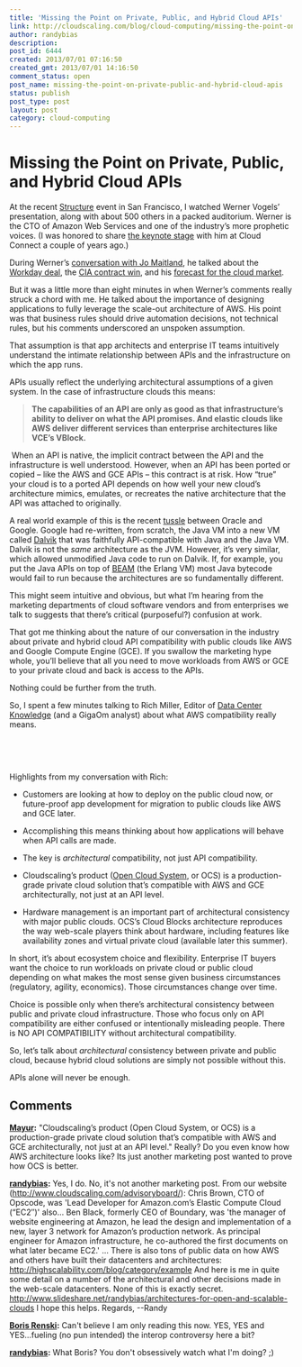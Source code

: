 ```yaml
---
title: 'Missing the Point on Private, Public, and Hybrid Cloud APIs'
link: http://cloudscaling.com/blog/cloud-computing/missing-the-point-on-private-public-and-hybrid-cloud-apis/
author: randybias
description: 
post_id: 6444
created: 2013/07/01 07:16:50
created_gmt: 2013/07/01 14:16:50
comment_status: open
post_name: missing-the-point-on-private-public-and-hybrid-cloud-apis
status: publish
post_type: post
layout: post
category: cloud-computing
---
```


# Missing the Point on Private, Public, and Hybrid Cloud APIs

At the recent [Structure](http://event.gigaom.com/structure/) event in San Francisco, I watched Werner Vogels’ presentation, along with about 500 others in a packed auditorium. Werner is the CTO of Amazon Web Services and one of the industry’s more prophetic voices. (I was honored to share [the keynote stage](http://go.cloudscaling.com/randy-bias-keynote.html) with him at Cloud Connect a couple of years ago.)

During Werner’s [conversation with Jo Maitland](http://new.livestream.com/gigaom/structure/videos/21978827), he talked about the [Workday deal](http://www.crn.com/news/cloud/240157032/workday-breaks-silence-on-hp-amazon-controversy.htm), the [CIA contract win](http://gigaom.com/2013/06/26/cia-cloud-battle-redux-u-s-defense-agency-puts-cloud-work-out-to-bid/), and his [forecast for the cloud market](http://www.zdnet.com/structure-2013-amazon-cto-offers-forecast-for-cloud-market-7000017033/).

But it was a little more than eight minutes in when Werner’s comments really struck a chord with me. He talked about the importance of designing applications to fully leverage the scale-out architecture of AWS. His point was that business rules should drive automation decisions, not technical rules, but his comments underscored an unspoken assumption.

That assumption is that app architects and enterprise IT teams intuitively understand the intimate relationship between APIs and the infrastructure on which the app runs.

APIs usually reflect the underlying architectural assumptions of a given system. In the case of infrastructure clouds this means:

> **The capabilities of an API are only as good as that infrastructure’s ability to deliver on what the API promises. And elastic clouds like AWS deliver different services than enterprise architectures like VCE’s VBlock.**

 When an API is native, the implicit contract between the API and the infrastructure is well understood. However, when an API has been ported or copied – like the AWS and GCE APIs – this contract is at risk. How “true” your cloud is to a ported API depends on how well your new cloud’s architecture mimics, emulates, or recreates the native architecture that the API was attached to originally.

A real world example of this is the recent [tussle](http://www.informationweek.com/software/operating-systems/google-wins-another-round-in-oracle-laws/240001347) between Oracle and Google. Google had re-written, from scratch, the Java VM into a new VM called [Dalvik](https://en.wikipedia.org/wiki/Dalvik_\(software\)) that was faithfully API-compatible with Java and the Java VM. Dalvik is not the *same* architecture as the JVM. However, it’s very similar, which allowed unmodified Java code to run on Dalvik. If, for example, you put the Java APIs on top of [BEAM](http://en.wikipedia.org/wiki/Erlang_\(programming_language\)) (the Erlang VM) most Java bytecode would fail to run because the architectures are so fundamentally different.

This might seem intuitive and obvious, but what I’m hearing from the marketing departments of cloud software vendors and from enterprises we talk to suggests that there’s critical (purposeful?) confusion at work.

That got me thinking about the nature of our conversation in the industry about private and hybrid cloud API compatibility with public clouds like AWS and Google Compute Engine (GCE). If you swallow the marketing hype whole, you’ll believe that all you need to move workloads from AWS or GCE to your private cloud and back is access to the APIs.

Nothing could be further from the truth.

So, I spent a few minutes talking to Rich Miller, Editor of [Data Center Knowledge](http://www.datacenterknowledge.com/archives/2013/06/24/cloudscaling/) (and a GigaOm analyst) about what AWS compatibility really means.

 

 

Highlights from my conversation with Rich:

  * Customers are looking at how to deploy on the public cloud now, or future-proof app development for migration to public clouds like AWS and GCE later.

  * Accomplishing this means thinking about how applications will behave when API calls are made.

  * The key is *architectural* compatibility, not just API compatibility.

  * Cloudscaling’s product ([Open Cloud System](/products/ocs-system-overview/), or OCS) is a production-grade private cloud solution that’s compatible with AWS and GCE architecturally, not just at an API level.

  * Hardware management is an important part of architectural consistency with major public clouds. OCS’s Cloud Blocks architecture reproduces the way web-scale players think about hardware, including features like availability zones and virtual private cloud (available later this summer).

In short, it’s about ecosystem choice and flexibility. Enterprise IT buyers want the choice to run workloads on private cloud or public cloud depending on what makes the most sense given business circumstances (regulatory, agility, economics). Those circumstances change over time.

Choice is possible only when there’s architectural consistency between public and private cloud infrastructure. Those who focus only on API compatibility are either confused or intentionally misleading people. There is NO API COMPATIBILITY without architectural compatibility.

So, let’s talk about *architectural* consistency between private and public cloud, because hybrid cloud solutions are simply not possible without this.

APIs alone will never be enough.

## Comments

**[Mayur](#3888 "2013-07-09 17:03:00"):** "Cloudscaling’s product (Open Cloud System, or OCS) is a production-grade private cloud solution that’s compatible with AWS and GCE architecturally, not just at an API level." Really? Do you even know how AWS architecture looks like? Its just another marketing post wanted to prove how OCS is better.

**[randybias](#3889 "2013-07-09 19:28:00"):** Yes, I do. No, it's not another marketing post. From our website (http://www.cloudscaling.com/advisoryboard/): Chris Brown, CTO of Opscode, was 'Lead Developer for Amazon.com’s Elastic Compute Cloud (“EC2″)' also... Ben Black, formerly CEO of Boundary, was 'the manager of website engineering at Amazon, he lead the design and implementation of a new, layer 3 network for Amazon’s production network. As principal engineer for Amazon infrastructure, he co-authored the first documents on what later became EC2.' ... There is also tons of public data on how AWS and others have built their datacenters and architectures: http://highscalability.com/blog/category/example And here is me in quite some detail on a number of the architectural and other decisions made in the web-scale datacenters. None of this is exactly secret. http://www.slideshare.net/randybias/architectures-for-open-and-scalable-clouds I hope this helps. Regards, \--Randy

**[Boris Renski](#3890 "2013-07-12 16:57:00"):** Can't believe I am only reading this now. YES, YES and YES...fueling (no pun intended) the interop controversy here a bit?

**[randybias](#3891 "2013-07-12 17:03:00"):** What Boris? You don't obsessively watch what I'm doing? ;)

